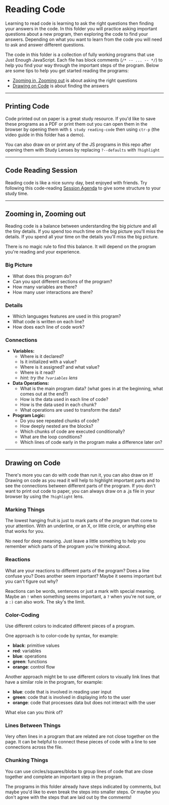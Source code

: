 # Reading Code

Learning to read code is learning to ask the right questions then finding your answers in the code. In this folder you will practice asking important questions about a new program, then exploring the code to find your answers. Depending on what you want to learn from the code you will need to ask and answer different questions.

The code in this folder is a collection of fully working programs that use Just Enough JavaScript. Each file has block comments (`/* -- ... -- */`) to help you find your way through the important steps of the program. Below are some tips to help you get started reading the programs:

- [Zooming in, Zooming out](#zooming-in-zooming-out) is about asking the right questions
- [Drawing on Code](#drawing-on-code) is about finding the answers

---

## Printing Code

Code printed out on paper is a great study resource. If you'd like to save these programs as a PDF or print them out you can open them in the browser by opening them with `$ study reading-code` then using `ctr-p` (the video guide in this folder has a demo).

You can also draw on or print any of the JS programs in this repo after opening them with Study Lenses by replacing `?--defaults` with `?highlight`

---

## Code Reading Session

Reading code is like a nice sunny day, best enjoyed with friends. Try following this code-reading [Session Agenda](./session-agenda.md) to give some structure to your study time.

---

## Zooming in, Zooming out

Reading code is a balance between understanding the big picture and all the tiny details. If you spend too much time on the big picture you'll miss the details. If you spend all your time on the details you'll miss the big picture.

There is no magic rule to find this balance. It will depend on the program you're reading and your experience.

### Big Picture

- What does this program do?
- Can you spot different sections of the program?
- How many variables are there?
- How many user interactions are there?

### Details

- Which languages features are used in this program?
- What code is written on each line?
- How does each line of code work?

### Connections

- **Variables:**
  - Where is it declared?
  - Is it initialized with a value?
  - Where is it assigned? and what value?
  - Where is it read?
  - _hint: try the `?variables` lens_
- **Data Operations:**
  - What is the main program data? (what goes in at the beginning, what comes out at the end?)
  - How is the data used in each line of code?
  - How is the data used in each chunk?
  - What operations are used to transform the data?
- **Program Logic:**
  - Do you see repeated chunks of code?
  - How deeply nested are the blocks?
  - Which chunks of code are executed conditionally?
  - What are the loop conditions?
  - Which lines of code early in the program make a difference later on?

---

## Drawing on Code

There's more you can do with code than run it, you can also draw on it! Drawing on code as you read it will help to highlight important parts and to see the connections between different parts of the program. If you don't want to print out code to paper, you can always draw on a .js file in your browser by using the `?highlight` lens.

### Marking Things

The lowest hanging fruit is just to mark parts of the program that come to your attention. With an underline, or an X, or little circle, or anything else that works for you.

No need for deep meaning. Just leave a little something to help you remember which parts of the program you're thinking about.

### Reactions

What are your reactions to different parts of the program? Does a line confuse you? Does another seem important? Maybe it seems important but you can't figure out why?

Reactions can be words, sentences or just a mark with special meaning. Maybe an `!` when something seems important, a `?` when you're not sure, or a `:)` can also work. The sky's the limit.

### Color-Coding

Use different colors to indicated different pieces of a program.

One approach is to color-code by syntax, for example:

- **black**: primitive values
- **red**: variables
- **blue**: operations
- **green**: functions
- **orange**: control flow

Another approach might be to use different colors to visually link lines that have a similar role in the program, for example:

- **blue**: code that is involved in reading user input
- **green**: code that is involved in displaying info to the user
- **orange**: code that processes data but does not interact with the user

What else can you think of?

### Lines Between Things

Very often lines in a program that are related are not close together on the page. It can be helpful to connect these pieces of code with a line to see connections across the file.

### Chunking Things

You can use circles/squares/blobs to group lines of code that are close together and complete an important step in the program.

The programs in this folder already have steps indicated by comments, but maybe you'd like to even break the steps into smaller steps. Or maybe you don't agree with the steps that are laid out by the comments!
